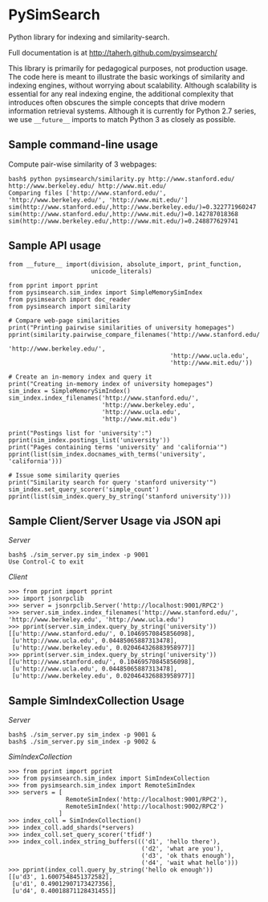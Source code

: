 PySimSearch
===========

Python library for indexing and similarity-search.

Full documentation is at http://taherh.github.com/pysimsearch/

This library is primarily for pedagogical purposes, not production usage.  The
code here is meant to illustrate the basic workings of similarity and indexing
engines, without worrying about scalability.  Although scalability is essential
for any real indexing engine, the additional complexity that introduces often
obscures the simple concepts that drive modern information retrieval systems.
Although it is currently for Python 2.7 series, we use `__future__` imports
to match Python 3 as closely as possible.

Sample command-line usage
-------------------------

Compute pair-wise similarity of 3 webpages:

    bash$ python pysimsearch/similarity.py http://www.stanford.edu/ http://www.berkeley.edu/ http://www.mit.edu/
    Comparing files ['http://www.stanford.edu/', 'http://www.berkeley.edu/', 'http://www.mit.edu/']
    sim(http://www.stanford.edu/,http://www.berkeley.edu/)=0.322771960247
    sim(http://www.stanford.edu/,http://www.mit.edu/)=0.142787018368
    sim(http://www.berkeley.edu/,http://www.mit.edu/)=0.248877629741

Sample API usage
----------------

    from __future__ import(division, absolute_import, print_function,
                           unicode_literals)
    
    from pprint import pprint
    from pysimsearch.sim_index import SimpleMemorySimIndex
    from pysimsearch import doc_reader
    from pysimsearch import similarity
        
    # Compare web-page similarities
    print("Printing pairwise similarities of university homepages")
    pprint(similarity.pairwise_compare_filenames('http://www.stanford.edu/',
                                                 'http://www.berkeley.edu/',
                                                 'http://www.ucla.edu',
                                                 'http://www.mit.edu/'))
    
    # Create an in-memory index and query it
    print("Creating in-memory index of university homepages")
    sim_index = SimpleMemorySimIndex()
    sim_index.index_filenames('http://www.stanford.edu/',
                              'http://www.berkeley.edu',
                              'http://www.ucla.edu',
                              'http://www.mit.edu')
                              
    print("Postings list for 'university':")
    pprint(sim_index.postings_list('university'))
    print("Pages containing terms 'university' and 'california'")
    pprint(list(sim_index.docnames_with_terms('university', 'california')))
       
    # Issue some similarity queries
    print("Similarity search for query 'stanford university'")
    sim_index.set_query_scorer('simple_count')
    pprint(list(sim_index.query_by_string('stanford university')))



Sample Client/Server Usage via JSON api
---------------------------------------

*Server*

    bash$ ./sim_server.py sim_index -p 9001
    Use Control-C to exit

*Client*

    >>> from pprint import pprint
    >>> import jsonrpclib
    >>> server = jsonrpclib.Server('http://localhost:9001/RPC2')
    >>> server.sim_index.index_filenames('http://www.stanford.edu/', 'http://www.berkeley.edu', 'http://www.ucla.edu')
    >>> pprint(server.sim_index.query_by_string('university'))
    [[u'http://www.stanford.edu/', 0.10469570845856098],
     [u'http://www.ucla.edu', 0.04485065887313478],
     [u'http://www.berkeley.edu', 0.020464326883958977]]
    >>> pprint(server.sim_index.query_by_string('university'))
    [[u'http://www.stanford.edu/', 0.10469570845856098],
     [u'http://www.ucla.edu', 0.04485065887313478],
     [u'http://www.berkeley.edu', 0.020464326883958977]]


Sample SimIndexCollection Usage
-------------------------------

*Server*

    bash$ ./sim_server.py sim_index -p 9001 &
    bash$ ./sim_server.py sim_index -p 9002 &

*SimIndexCollection*

    >>> from pprint import pprint
    >>> from pysimsearch.sim_index import SimIndexCollection
    >>> from pysimsearch.sim_index import RemoteSimIndex
    >>> servers = [
                    RemoteSimIndex('http://localhost:9001/RPC2'),
                    RemoteSimIndex('http://localhost:9002/RPC2')
                  ]
    >>> index_coll = SimIndexCollection()
    >>> index_coll.add_shards(*servers)
    >>> index_coll.set_query_scorer('tfidf')
    >>> index_coll.index_string_buffers((('d1', 'hello there'),
                                         ('d2', 'what are you'),
                                         ('d3', 'ok thats enough'),
                                         ('d4', 'wait what hello')))
    >>> pprint(index_coll.query_by_string('hello ok enough'))
    [[u'd3', 1.6007548451372582],
     [u'd1', 0.49012907173427356],
     [u'd4', 0.40018871128431455]]
